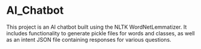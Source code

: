# AI_Chatbot
This project is an AI chatbot built using the NLTK WordNetLemmatizer. It includes functionality to generate pickle files for words and classes, as well as an intent JSON file containing responses for various questions.
